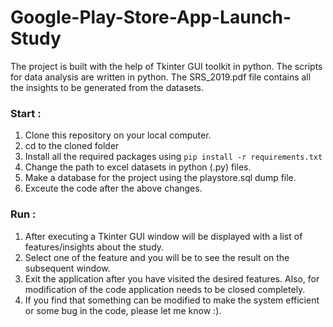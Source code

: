 # Google-Play-Store-App-Launch-Study
The project is built with the help of Tkinter GUI toolkit in python. The scripts for data analysis are written in python.
The SRS_2019.pdf file contains all the insights to be generated from the datasets.

### Start :
1. Clone this repository on your local computer.
2. cd to the cloned folder 
2. Install all the required packages using `pip install -r requirements.txt`
3. Change the path to excel datasets in python (.py) files.
4. Make a database for the project using the playstore.sql dump file.
5. Exceute the code after the above changes.

### Run :
1. After executing a Tkinter GUI window will be displayed with a list of features/insights about the study.
2. Select one of the feature and you will be to see the result on the subsequent window.
3. Exit the application after you have visited the desired features. Also, for modification of the code application needs to be closed completely.
4. If you find that something can be modified to make the system efficient or some bug in the code, please let me know :).
